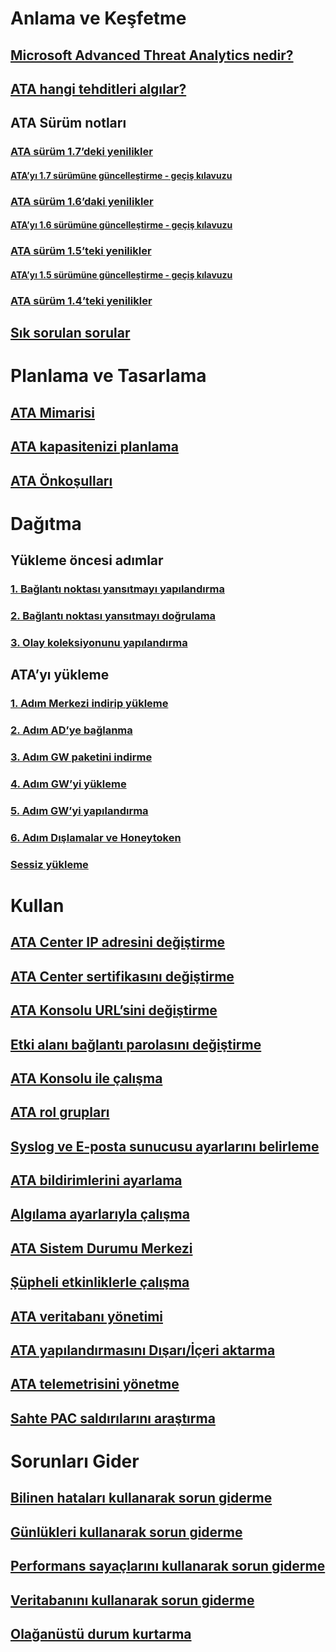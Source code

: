 # Anlama ve Keşfetme
## [Microsoft Advanced Threat Analytics nedir?](/advanced-threat-analytics/understand-explore/what-is-ata)
## [ATA hangi tehditleri algılar?](/advanced-threat-analytics/understand-explore/ata-threats)
## ATA Sürüm notları
### [ATA sürüm 1.7’deki yenilikler](/advanced-threat-analytics/understand-explore/whats-new-version-1.7)
#### [ATA’yı 1.7 sürümüne güncelleştirme - geçiş kılavuzu](/advanced-threat-analytics/understand-explore/ata-update-1.7-migration-guide)
### [ATA sürüm 1.6’daki yenilikler](/advanced-threat-analytics/understand-explore/whats-new-version-1.6)
#### [ATA’yı 1.6 sürümüne güncelleştirme - geçiş kılavuzu](/advanced-threat-analytics/understand-explore/ata-update-1.6-migration-guide)
### [ATA sürüm 1.5’teki yenilikler](/advanced-threat-analytics/understand-explore/whats-new-version-1.5)
#### [ATA’yı 1.5 sürümüne güncelleştirme - geçiş kılavuzu](/advanced-threat-analytics/understand-explore/ata-update-1.5-migration-guide)
### [ATA sürüm 1.4’teki yenilikler](/advanced-threat-analytics/understand-explore/whats-new-version-1.4)
## [Sık sorulan sorular](/advanced-threat-analytics/understand-explore/ata-technical-faq)
# Planlama ve Tasarlama
## [ATA Mimarisi](/advanced-threat-analytics/plan-design/ata-architecture)
## [ATA kapasitenizi planlama](/advanced-threat-analytics/plan-design/ata-capacity-planning)
## [ATA Önkoşulları](/advanced-threat-analytics/plan-design/ata-prerequisites)
# Dağıtma
## Yükleme öncesi adımlar
### [1. Bağlantı noktası yansıtmayı yapılandırma](/advanced-threat-analytics/deploy-use/configure-port-mirroring)
### [2. Bağlantı noktası yansıtmayı doğrulama](/advanced-threat-analytics/deploy-use/validate-port-mirroring)
### [3. Olay koleksiyonunu yapılandırma](/advanced-threat-analytics/deploy-use/configure-event-collection)
## ATA’yı yükleme
### [1. Adım Merkezi indirip yükleme](/advanced-threat-analytics/deploy-use/install-ata-step1)
### [2. Adım AD’ye bağlanma](/advanced-threat-analytics/deploy-use/install-ata-step2)
### [3. Adım GW paketini indirme](/advanced-threat-analytics/deploy-use/install-ata-step3)
### [4. Adım GW’yi yükleme](/advanced-threat-analytics/deploy-use/install-ata-step4)
### [5. Adım GW’yi yapılandırma](/advanced-threat-analytics/deploy-use/install-ata-step5)
### [6. Adım Dışlamalar ve Honeytoken](/advanced-threat-analytics/deploy-use/install-ata-step6)
### [Sessiz yükleme](/advanced-threat-analytics/deploy-use/ata-silent-installation)
# Kullan
## [ATA Center IP adresini değiştirme](/advanced-threat-analytics/deploy-use/modifying-ata-config-centerip)
## [ATA Center sertifikasını değiştirme](/advanced-threat-analytics/deploy-use/modifying-ata-config-centercert)
## [ATA Konsolu URL’sini değiştirme](/advanced-threat-analytics/deploy-use/modifying-ata-config-consoleurl)
## [Etki alanı bağlantı parolasını değiştirme](/advanced-threat-analytics/deploy-use/modifying-ata-config-dcpassword)
## [ATA Konsolu ile çalışma](/advanced-threat-analytics/deploy-use/working-with-ata-console)
## [ATA rol grupları](/advanced-threat-analytics/deploy-use/ata-role-groups)
## [Syslog ve E-posta sunucusu ayarlarını belirleme](/advanced-threat-analytics/deploy-use/setting-syslog-email-server-settings)
## [ATA bildirimlerini ayarlama](/advanced-threat-analytics/deploy-use/setting-ata-alerts)
## [Algılama ayarlarıyla çalışma](/advanced-threat-analytics/deploy-use/working-with-detection-settings)
## [ATA Sistem Durumu Merkezi](/advanced-threat-analytics/deploy-use/ata-health-center)
## [Şüpheli etkinliklerle çalışma](/advanced-threat-analytics/deploy-use/working-with-suspicious-activities)
## [ATA veritabanı yönetimi](/advanced-threat-analytics/deploy-use/ata-database-management)
## [ATA yapılandırmasını Dışarı/İçeri aktarma](/advanced-threat-analytics/deploy-use/ata-configuration-file)
## [ATA telemetrisini yönetme](/advanced-threat-analytics/deploy-use/manage-telemetry-settings)
## [Sahte PAC saldırılarını araştırma](/advanced-threat-analytics/deploy-use/use-case-forged-pac)
# Sorunları Gider
## [Bilinen hataları kullanarak sorun giderme](/advanced-threat-analytics/troubleshoot/troubleshooting-ata-known-errors)
## [Günlükleri kullanarak sorun giderme](/advanced-threat-analytics/troubleshoot/troubleshooting-ata-using-logs)
## [Performans sayaçlarını kullanarak sorun giderme](/advanced-threat-analytics/troubleshoot/troubleshooting-ata-using-perf-counters)
## [Veritabanını kullanarak sorun giderme](/advanced-threat-analytics/troubleshoot/troubleshooting-ata-using-ata-database)
## [Olağanüstü durum kurtarma](/advanced-threat-analytics/troubleshoot/disaster-recovery)
